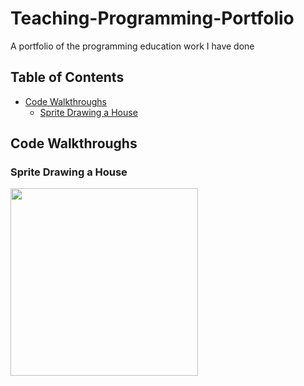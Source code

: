 # Teaching-Programming-Portfolio
A portfolio of the programming education work I have done
## Table of Contents
- [Code Walkthroughs](#code-walkthroughs)
  - [Sprite Drawing a House]()

## Code Walkthroughs 
### Sprite Drawing a House 

[<img src="https://img.youtube.com/vi/L58p_TyNSrQ/maxresdefault.jpg" width="300">](https://youtu.be/L58p_TyNSrQ)
